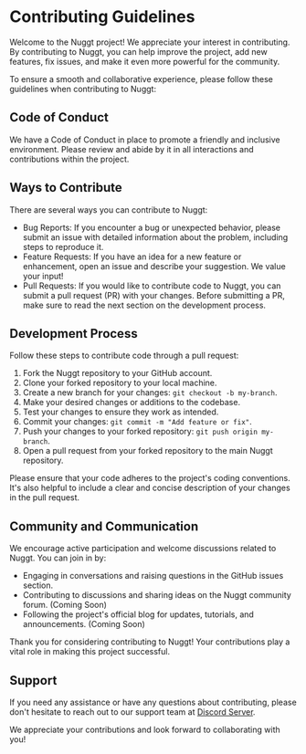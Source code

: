 # Contributing Guidelines

Welcome to the Nuggt project! We appreciate your interest in contributing. By contributing to Nuggt, you can help improve the project, add new features, fix issues, and make it even more powerful for the community.

To ensure a smooth and collaborative experience, please follow these guidelines when contributing to Nuggt:

## Code of Conduct

We have a Code of Conduct in place to promote a friendly and inclusive environment. Please review and abide by it in all interactions and contributions within the project.

## Ways to Contribute

There are several ways you can contribute to Nuggt:

- Bug Reports: If you encounter a bug or unexpected behavior, please submit an issue with detailed information about the problem, including steps to reproduce it.
- Feature Requests: If you have an idea for a new feature or enhancement, open an issue and describe your suggestion. We value your input!
- Pull Requests: If you would like to contribute code to Nuggt, you can submit a pull request (PR) with your changes. Before submitting a PR, make sure to read the next section on the development process.

## Development Process

Follow these steps to contribute code through a pull request:

1. Fork the Nuggt repository to your GitHub account.
2. Clone your forked repository to your local machine.
3. Create a new branch for your changes: `git checkout -b my-branch`.
4. Make your desired changes or additions to the codebase.
5. Test your changes to ensure they work as intended.
6. Commit your changes: `git commit -m "Add feature or fix"`.
7. Push your changes to your forked repository: `git push origin my-branch`.
8. Open a pull request from your forked repository to the main Nuggt repository.

Please ensure that your code adheres to the project's coding conventions. It's also helpful to include a clear and concise description of your changes in the pull request.

## Community and Communication

We encourage active participation and welcome discussions related to Nuggt. You can join in by:

- Engaging in conversations and raising questions in the GitHub issues section.
- Contributing to discussions and sharing ideas on the Nuggt community forum. (Coming Soon)
- Following the project's official blog for updates, tutorials, and announcements. (Coming Soon)

Thank you for considering contributing to Nuggt! Your contributions play a vital role in making this project successful.

## Support

If you need any assistance or have any questions about contributing, please don't hesitate to reach out to our support team at [Discord Server](https://discord.gg/gzdCDM84).

We appreciate your contributions and look forward to collaborating with you!

